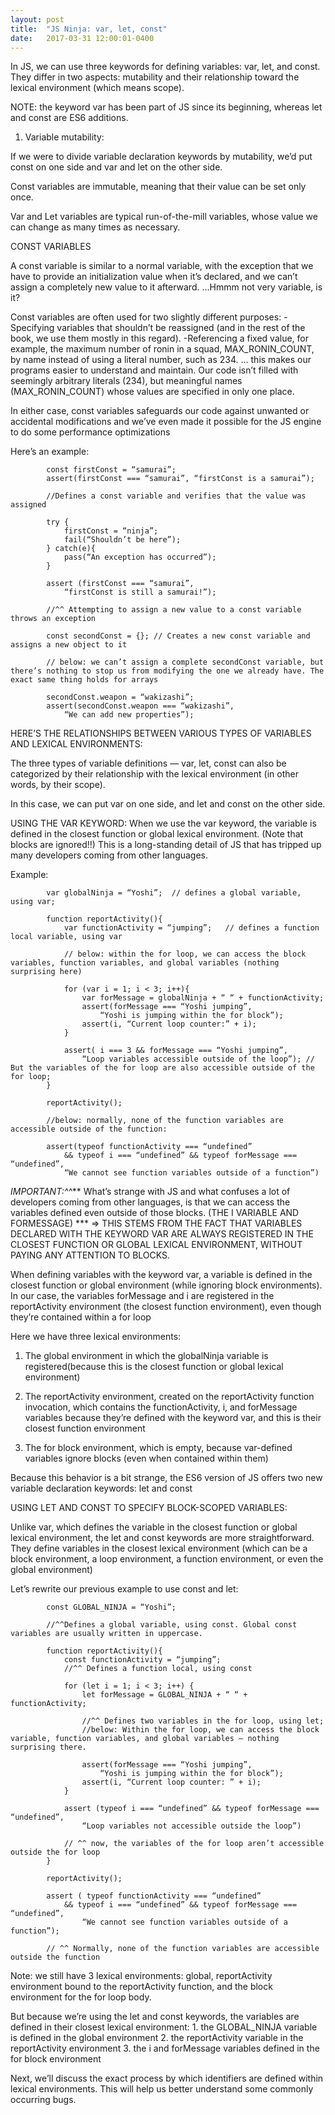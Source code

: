 ```yaml
---
layout: post
title:  "JS Ninja: var, let, const"
date:   2017-03-31 12:00:01-0400
---
```

In JS, we can use three keywords for defining variables: var, let, and const. They differ in two aspects: mutability and their relationship toward the lexical environment (which means scope).

NOTE: the keyword var has been part of JS since its beginning, whereas let and const are ES6 additions.

1. Variable mutability:

If we were to divide variable declaration keywords by mutability, we’d put const on one side and var and let on the other side. 

Const variables are immutable, meaning that their value can be set only once.

Var and Let variables are typical run-of-the-mill variables, whose value we can change as many times as necessary.

CONST VARIABLES

A const variable is similar to a normal variable, with the exception that we have to provide an initialization value when it’s declared, and we can’t assign a completely new value to it afterward.
…Hmmm not very variable, is it?

Const variables are often used for two slightly different purposes:
	-Specifying variables that shouldn’t be reassigned (and in the rest of the book, we use them mostly in this regard).
	-Referencing a fixed value, for example, the maximum number of ronin in a squad, MAX_RONIN_COUNT,  by name instead of using a literal number, such as 234.
	… this makes our programs easier to understand and maintain. Our code isn’t filled with seemingly arbitrary literals (234), but meaningful names (MAX_RONIN_COUNT) whose values are specified in only one place.

In either case, const variables safeguards our code against unwanted or accidental modifications and we’ve even made it possible for the JS engine to do some performance optimizations

Here’s an example:

			const firstConst = “samurai”;
			assert(firstConst === “samurai”, “firstConst is a samurai”);

			//Defines a const variable and verifies that the value was assigned

			try {
				firstConst = “ninja”;
				fail(“Shouldn’t be here”);
			} catch(e){
				pass(“An exception has occurred”);
			}

			assert (firstConst === “samurai”,
				“firstConst is still a samurai!”);

			//^^ Attempting to assign a new value to a const variable throws an exception

			const secondConst = {};	// Creates a new const variable and assigns a new object to it

			// below: we can’t assign a complete secondConst variable, but there’s nothing to stop us from modifying the one we already have. The exact same thing holds for arrays

			secondConst.weapon = “wakizashi”;
			assert(secondConst.weapon === “wakizashi”,
				“We can add new properties”);

HERE’S THE RELATIONSHIPS BETWEEN VARIOUS TYPES OF VARIABLES AND LEXICAL ENVIRONMENTS:

The three types of variable definitions — var, let, const can also be categorized by their relationship with the lexical environment (in other words, by their scope).

In this case, we can put var on one side, and let and const on the other side.

USING THE VAR KEYWORD:
	When we use the var keyword, the variable is defined in the closest function or global lexical environment. (Note that blocks are ignored!!) This is a long-standing detail of JS that has tripped up many developers coming from other languages.

Example:

			var globalNinja = “Yoshi”;	// defines a global variable, using var;

			function reportActivity(){
				var functionActivity = “jumping”;	// defines a function local variable, using var

				// below: within the for loop, we can access the block variables, function variables, and global variables (nothing surprising here)

				for (var i = 1; i < 3; i++){
					var forMessage = globalNinja + “ “ + functionActivity;
					assert(forMessage === “Yoshi jumping”,
						“Yoshi is jumping within the for block”);
					assert(i, “Current loop counter:” + i);
				}
				
				assert( i === 3 && forMessage === “Yoshi jumping”,
					“Loop variables accessible outside of the loop”); // But the variables of the for loop are also accessible outside of the for loop;
			}

			reportActivity();

			//below: normally, none of the function variables are accessible outside of the function:

			assert(typeof functionActivity === “undefined”
				&& typeof i === “undefined” && typeof forMessage === “undefined”,
				“We cannot see function variables outside of a function”)

*IMPORTANT:^^*** What’s strange with JS and what confuses a lot of developers coming from other languages, is that we can access the variables defined even outside of those blocks. (THE I VARIABLE AND FORMESSAGE) ***
=> THIS STEMS FROM THE FACT THAT VARIABLES DECLARED WITH THE KEYWORD VAR ARE ALWAYS REGISTERED IN THE CLOSEST FUNCTION OR GLOBAL LEXICAL ENVIRONMENT, WITHOUT PAYING ANY ATTENTION TO BLOCKS.

When defining variables with the keyword var, a variable is defined in the closest function or global environment (while ignoring block environments). In our case, the variables forMessage and i are registered in the reportActivity environment (the closest function environment), even though they’re contained within a for loop

Here we have three lexical environments:

1. The global environment in which the globalNinja variable is registered(because this is the closest function or global lexical environment)

2. The reportActivity environment, created on the reportActivity function invocation, which contains the functionActivity, i, and forMessage variables because they’re defined with the keyword var, and this is their closest function environment

3. The for block environment, which is empty, because var-defined variables ignore blocks (even when contained within them)

Because this behavior is a bit strange, the ES6 version of JS offers two new variable declaration keywords: let and const

USING LET AND CONST TO SPECIFY BLOCK-SCOPED VARIABLES:

Unlike var, which defines the variable in the closest function or global lexical environment, the let and const keywords are more straightforward. They define variables in the closest lexical environment (which can be a block environment, a loop environment, a function environment, or even the global environment)

Let’s rewrite our previous example to use const and let:

			const GLOBAL_NINJA = “Yoshi”;		

			//^^Defines a global variable, using const. Global const variables are usually written in uppercase.

			function reportActivity(){
				const functionActivity = “jumping”;
				//^^ Defines a function local, using const

				for (let i = 1; i < 3; i++) {
					let forMessage = GLOBAL_NINJA + “ “ + functionActivity;
				
					//^^ Defines two variables in the for loop, using let;
					//below: Within the for loop, we can access the block variable, function variables, and global variables — nothing surprising there.

					assert(forMessage === “Yoshi jumping”,
						“Yoshi is jumping within the for block”);
					assert(i, “Current loop counter: ” + i);
				}

				assert (typeof i === “undefined” && typeof forMessage === “undefined”,
					“Loop variables not accessible outside the loop”)

				// ^^ now, the variables of the for loop aren’t accessible outside the for loop	
			}

			reportActivity();

			assert ( typeof functionActivity === “undefined”
				&& typeof i === “undefined” && typeof forMessage === “undefined”,
					“We cannot see function variables outside of a function”);

			// ^^ Normally, none of the function variables are accessible outside the function

Note: we still have 3 lexical environments: global, reportActivity environment bound to the reportActivity function, and the block environment for the for loop body.

But because we’re using the let and const keywords, the variables are defined in their closest lexical environment:
	1. the GLOBAL_NINJA variable is defined in the global environment
	2. the reportActivity variable in the reportActivity environment
	3. the i and forMessage variables defined in the for block environment

Next, we’ll discuss the exact process by which identifiers are defined within lexical environments. This will help us better understand some commonly occurring bugs.
